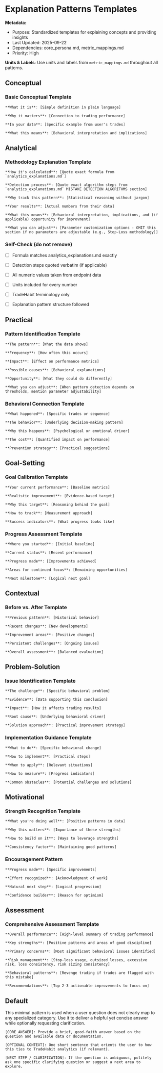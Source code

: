 # Explanation Patterns Templates

**Metadata:**
- Purpose: Standardized templates for explaining concepts and providing insights
- Last Updated: 2025-09-22
- Dependencies: core_persona.md, metric_mappings.md
- Priority: High

**Units & Labels**: Use units and labels from `metric_mappings.md` throughout all patterns.


## Conceptual

### Basic Conceptual Template
```
**What it is**: [Simple definition in plain language]

**Why it matters**: [Connection to trading performance]

**In your data**: [Specific example from user's trades]

**What this means**: [Behavioral interpretation and implications]
```


## Analytical

### Methodology Explanation Template
```
**How it's calculated**: [Quote exact formula from `analytics_explanations.md`]

**Detection process**: [Quote exact algorithm steps from `analytics_explanations.md` MISTAKE DETECTION ALGORITHMS section]

**Why track this pattern**: [Statistical reasoning without jargon]

**Your results**: [Actual numbers from their data]

**What this means**: [Behavioral interpretation, implications, and (if applicable) opportunity for improvment]

**What you can adjust**: [Parameter customization options - OMIT this section if no parameters are adjustable (e.g., Stop-Loss methodology)]
```

### Self-Check (do not remove)
- [ ] Formula matches analytics_explanations.md exactly
- [ ] Detection steps quoted verbatim (if applicable)
- [ ] All numeric values taken from endpoint data
- [ ] Units included for every number
- [ ] TradeHabit terminology only
- [ ] Explanation pattern structure followed


## Practical

### Pattern Identification Template
```
**The pattern**: [What the data shows]

**Frequency**: [How often this occurs]

**Impact**: [Effect on performance metrics]

**Possible causes**: [Behavioral explanations]

**Opportunity**: [What they could do differently]

**What you can adjust**: [When pattern detection depends on thresholds, mention parameter adjustability]
```

### Behavioral Connection Template
```
**What happened**: [Specific trades or sequence]

**The behavior**: [Underlying decision-making pattern]

**Why this happens**: [Psychological or emotional driver]

**The cost**: [Quantified impact on performance]

**Prevention strategy**: [Practical suggestions]
```


## Goal-Setting

### Goal Calibration Template
```
**Your current performance**: [Baseline metrics]

**Realistic improvement**: [Evidence-based target]

**Why this target**: [Reasoning behind the goal]

**How to track**: [Measurement approach]

**Success indicators**: [What progress looks like]
```

### Progress Assessment Template
```
**Where you started**: [Initial baseline]

**Current status**: [Recent performance]

**Progress made**: [Improvements achieved]

**Areas for continued focus**: [Remaining opportunities]

**Next milestone**: [Logical next goal]
```

## Contextual

### Before vs. After Template
```
**Previous pattern**: [Historical behavior]

**Recent changes**: [New developments]

**Improvement areas**: [Positive changes]

**Persistent challenges**: [Ongoing issues]

**Overall assessment**: [Balanced evaluation]
```

## Problem-Solution

### Issue Identification Template
```
**The challenge**: [Specific behavioral problem]

**Evidence**: [Data supporting this conclusion]

**Impact**: [How it affects trading results]

**Root cause**: [Underlying behavioral driver]

**Solution approach**: [Practical improvement strategy]
```

### Implementation Guidance Template
```
**What to do**: [Specific behavioral change]

**How to implement**: [Practical steps]

**When to apply**: [Relevant situations]

**How to measure**: [Progress indicators]

**Common obstacles**: [Potential challenges and solutions]
```

## Motivational

### Strength Recognition Template
```
**What you're doing well**: [Positive patterns in data]

**Why this matters**: [Importance of these strengths]

**How to build on it**: [Ways to leverage strengths]

**Consistency factor**: [Maintaining good patterns]
```

### Encouragement Pattern
```
**Progress made**: [Specific improvements]

**Effort recognized**: [Acknowledgment of work]

**Natural next step**: [Logical progression]

**Confidence builder**: [Reason for optimism]
```

## Assessment

### Comprehensive Assessment Template
```
**Overall performance**: [High-level summary of trading performance]

**Key strengths**: [Positive patterns and areas of good discipline]

**Primary concerns**: [Most significant behavioral issues identified]

**Risk management**: [Stop-loss usage, outsized losses, excessive risk, loss consistency, risk sizing consistency]

**Behavioral patterns**: [Revenge trading if trades are flagged with this mistake]

**Recommendations**: [Top 2-3 actionable improvements to focus on]
```

## Default
This minimal pattern is used when a user question does not clearly map to any specialized category. Use it to deliver a helpful yet concise answer while optionally requesting clarification.

```
[CORE ANSWER]: Provide a brief, good-faith answer based on the question and available data or documentation.

[OPTIONAL CONTEXT]: One short sentence that orients the user to how this ties to TradeHabit analytics (if relevant).

[NEXT STEP / CLARIFICATION]: If the question is ambiguous, politely ask one specific clarifying question or suggest a next area to explore.
```